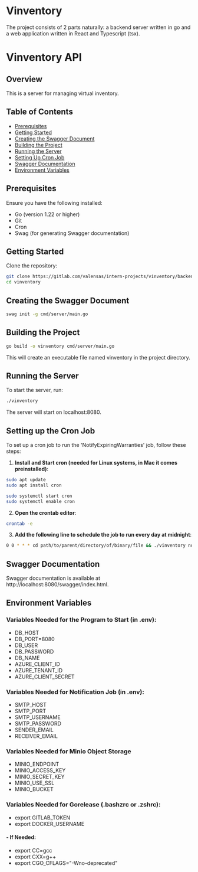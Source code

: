# Vinventory

The project consists of 2 parts naturally: a backend server written in go and a web application written in React and Typescript (tsx).

# Vinventory API

## Overview

This is a server for managing virtual inventory.

## Table of Contents

- [Prerequisites](#prerequisites)
- [Getting Started](#getting-started)
- [Creating the Swagger Document](#creating-the-swagger-document)
- [Building the Project](#building-the-project)
- [Running the Server](#running-the-server)
- [Setting Up Cron Job](#setting-up-cron-job)
- [Swagger Documentation](#swagger-documentation)
- [Environment Variables](#environment-variables)

## Prerequisites

Ensure you have the following installed:
- Go (version 1.22 or higher)
- Git
- Cron
- Swag (for generating Swagger documentation)

## Getting Started

Clone the repository:

```bash
git clone https://gitlab.com/valensas/intern-projects/vinventory/backend.git
cd vinventory
```

## Creating the Swagger Document
```bash
swag init -g cmd/server/main.go
```

## Building the Project
```bash
go build -o vinventory cmd/server/main.go
```
This will create an executable file named vinventory in the project directory.

## Running the Server
To start the server, run:
```bash
./vinventory
```
The server will start on localhost:8080.

## Setting up the Cron Job
To set up a cron job to run the 'NotifyExpiringWarranties' job, follow these steps:
1. **Install and Start cron (needed for Linux systems, in Mac it comes preinstalled)**:
```bash
sudo apt update
sudo apt install cron

sudo systemctl start cron
sudo systemctl enable cron
```
2. **Open the crontab editor**:
```bash
crontab -e
```
3. **Add the following line to schedule the job to run every day at midnight**:
```bash
0 0 * * * cd path/to/parent/directory/of/binary/file && ./vinventory notification_job
```

## Swagger Documentation
Swagger documentation is available at http://localhost:8080/swagger/index.html.

## Environment Variables
### Variables Needed for the Program to Start (in .env):
- DB_HOST
- DB_PORT=8080
- DB_USER
- DB_PASSWORD
- DB_NAME
- AZURE_CLIENT_ID
- AZURE_TENANT_ID
- AZURE_CLIENT_SECRET

### Variables Needed for Notification Job (in .env):
- SMTP_HOST
- SMTP_PORT
- SMTP_USERNAME
- SMTP_PASSWORD
- SENDER_EMAIL
- RECEIVER_EMAIL


### Variables Needed for Minio Object Storage
- MINIO_ENDPOINT
- MINIO_ACCESS_KEY
- MINIO_SECRET_KEY
- MINIO_USE_SSL
- MINIO_BUCKET

### Variables Needed for Gorelease (.bashzrc or .zshrc):
- export GITLAB_TOKEN
- export DOCKER_USERNAME
#### - If Needed:
- export CC=gcc
- export CXX=g++
- export CGO_CFLAGS="-Wno-deprecated"
